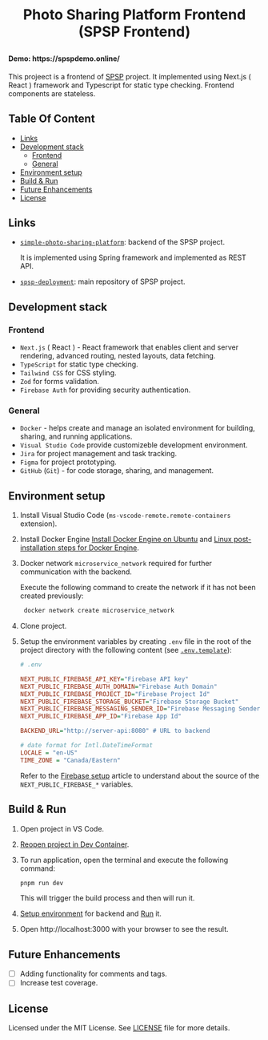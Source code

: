 <h1 align="center">
  <p> Photo Sharing Platform Frontend (SPSP Frontend)</p>
  <h4 align="left">Demo: https://spspdemo.online/</h4>

  This projeect is a frontend of [SPSP](https://github.com/Xamarsia/spsp-deployment) project. It implemented using Next.js ( React ) framework and Typescript for static type checking. Frontend components are stateless.
</h1>

## Table Of Content

- [Links](#links)
- [Development stack](#development-stack)
  - [Frontend](#frontend)
  - [General](#general)
- [Environment setup](#environment-setup)
- [Build & Run](#build--run)
- [Future Enhancements](#future-enhancements)
- [License](#license)

## Links

- [`simple-photo-sharing-platform`](https://github.com/Xamarsia/simple-photo-sharing-platform): backend of the SPSP project.

     It is implemented using Spring framework and implemented as REST API.

- [`spsp-deployment`](https://github.com/Xamarsia/spsp-deployment): main repository of SPSP project.

## Development stack

### Frontend

- `Next.js` ( React ) - React framework that enables client and server rendering, advanced routing, nested layouts, data fetching.
- `TypeScript` for static type checking.
- `Tailwind CSS` for CSS styling.
- `Zod` for forms validation.
- `Firebase Auth` for providing security authentication.

### General

- `Docker` - helps create and manage an isolated environment for building, sharing, and running applications.
- `Visual Studio Code` provide customizeble development environment.
- `Jira` for project management and task tracking.
- `Figma` for project prototyping.
- `GitHub` (`Git`) - for code storage, sharing, and management.

<!-- # Setup -->

## Environment setup

1. Install Visual Studio Code (`ms-vscode-remote.remote-containers` extension).
2. Install Docker Engine  [Install Docker Engine on Ubuntu](https://docs.docker.com/engine/install/ubuntu/#install-using-the-repository) and  [Linux post-installation steps for Docker Engine](https://docs.docker.com/engine/install/linux-postinstall/).
3. Docker network `microservice_network` required for further communication with the backend.

   Execute the following command to create the network if it has not been created previously:

    ```bash
     docker network create microservice_network
    ```

4. Clone project.

5. Setup the environment variables by creating `.env` file in the root of the project directory with the following content (see [`.env.template`](.env.template)):

     ```ini
     # .env

     NEXT_PUBLIC_FIREBASE_API_KEY="Firebase API key"
     NEXT_PUBLIC_FIREBASE_AUTH_DOMAIN="Firebase Auth Domain"
     NEXT_PUBLIC_FIREBASE_PROJECT_ID="Firebase Project Id"
     NEXT_PUBLIC_FIREBASE_STORAGE_BUCKET="Firebase Storage Bucket"
     NEXT_PUBLIC_FIREBASE_MESSAGING_SENDER_ID="Firebase Messaging Sender Id"
     NEXT_PUBLIC_FIREBASE_APP_ID="Firebase App Id"

     BACKEND_URL="http://server-api:8080" # URL to backend

     # date format for Intl.DateTimeFormat
     LOCALE = "en-US"
     TIME_ZONE = "Canada/Eastern"
     ```

     Refer to the [Firebase setup](https://github.com/Xamarsia/spsp-deployment/tree/main#setup-firebase) article to understand about the source of the `NEXT_PUBLIC_FIREBASE_*` variables.

## Build & Run

1. Open project in VS Code.
2. [Reopen project in Dev Container](https://code.visualstudio.com/docs/devcontainers/containers).
3. To run application, open the terminal and execute the following command:

     ```bash
     pnpm run dev
     ```

     This will trigger the build process and then will run it.

4. [Setup environment](https://github.com/Xamarsia/simple-photo-sharing-platform/tree/main#environment-setup) for backend and [Run](https://github.com/Xamarsia/simple-photo-sharing-platform/tree/main#build--run) it.
5. Open http://localhost:3000 with your browser to see the result.

## Future Enhancements

- [ ] Adding functionality for comments and tags.
- [ ] Increase test coverage.

## License

Licensed under the MIT License. See [LICENSE](./LICENSE) file for more details.
